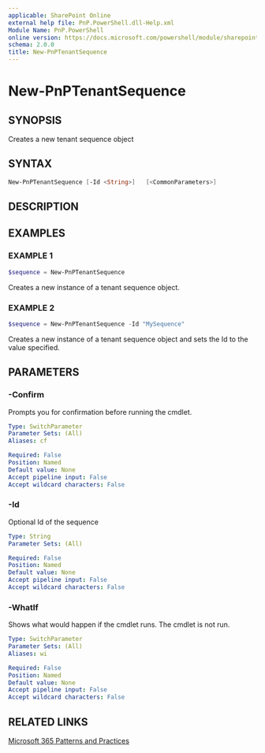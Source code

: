 ```yaml
---
applicable: SharePoint Online
external help file: PnP.PowerShell.dll-Help.xml
Module Name: PnP.PowerShell
online version: https://docs.microsoft.com/powershell/module/sharepoint-pnp/new-pnptenantsequence
schema: 2.0.0
title: New-PnPTenantSequence
---
```


# New-PnPTenantSequence

## SYNOPSIS
Creates a new tenant sequence object

## SYNTAX

```powershell
New-PnPTenantSequence [-Id <String>]   [<CommonParameters>]
```

## DESCRIPTION

## EXAMPLES

### EXAMPLE 1
```powershell
$sequence = New-PnPTenantSequence
```

Creates a new instance of a tenant sequence object.

### EXAMPLE 2
```powershell
$sequence = New-PnPTenantSequence -Id "MySequence"
```

Creates a new instance of a tenant sequence object and sets the Id to the value specified.

## PARAMETERS

### -Confirm
Prompts you for confirmation before running the cmdlet.

```yaml
Type: SwitchParameter
Parameter Sets: (All)
Aliases: cf

Required: False
Position: Named
Default value: None
Accept pipeline input: False
Accept wildcard characters: False
```

### -Id
Optional Id of the sequence

```yaml
Type: String
Parameter Sets: (All)

Required: False
Position: Named
Default value: None
Accept pipeline input: False
Accept wildcard characters: False
```

### -WhatIf
Shows what would happen if the cmdlet runs. The cmdlet is not run.

```yaml
Type: SwitchParameter
Parameter Sets: (All)
Aliases: wi

Required: False
Position: Named
Default value: None
Accept pipeline input: False
Accept wildcard characters: False
```

## RELATED LINKS

[Microsoft 365 Patterns and Practices](https://aka.ms/m365pnp)